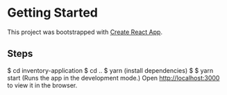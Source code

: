 # Getting Started

This project was bootstrapped with [Create React App](https://github.com/facebook/create-react-app).

## Steps

$ cd inventory-application
$ cd ..
$ yarn (install dependencies)
$ $ yarn start (Runs the app in the development mode.\)
Open [http://localhost:3000](http://localhost:3000) to view it in the browser.


